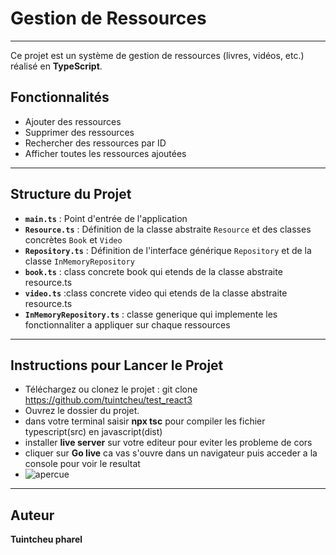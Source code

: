 # Gestion de Ressources

---

Ce projet est un système de gestion de ressources (livres, vidéos, etc.) réalisé en **TypeScript**.

## Fonctionnalités

- Ajouter des ressources
- Supprimer des ressources
- Rechercher des ressources par ID
- Afficher toutes les ressources ajoutées

---

##  Structure du Projet

- **`main.ts`** : Point d'entrée de l'application
- **`Resource.ts`** : Définition de la classe abstraite `Resource` et des classes concrètes `Book` et `Video`
- **`Repository.ts`** : Définition de l'interface générique `Repository` et de la classe `InMemoryRepository`
- **`book.ts`** : class concrete book qui etends de la classe abstraite resource.ts
- **`video.ts`** :class concrete video qui etends de la classe abstraite resource.ts
- **`InMemoryRepository.ts`** : classe generique qui implemente les fonctionnaliter a appliquer sur chaque ressources

---

##  Instructions pour Lancer le Projet

- Téléchargez ou clonez le projet :
  git clone https://github.com/tuintcheu/test_react3
- Ouvrez le dossier du projet.
- dans votre terminal saisir **npx tsc** pour compiler les fichier typescript(src) en javascript(dist)
- installer **live server** sur votre editeur pour eviter les probleme de cors
- cliquer sur **Go live** ca vas s'ouvre dans un navigateur puis acceder a la console pour voir le resultat
- ![apercue](<assets/petit système de gestion de ressources - Google Chrome 2025-08-26 14_48_06.png>)

---

## Auteur

**Tuintcheu pharel**
